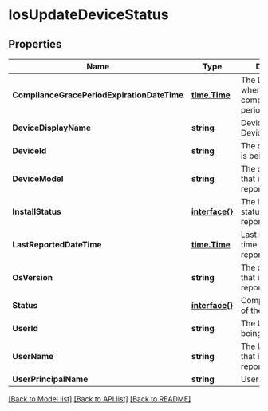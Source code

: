 # IosUpdateDeviceStatus

## Properties

Name | Type | Description | Notes
------------ | ------------- | ------------- | -------------
**ComplianceGracePeriodExpirationDateTime** | [**time.Time**](time.Time.md) | The DateTime when device compliance grace period expires | [optional] 
**DeviceDisplayName** | **string** | Device name of the DevicePolicyStatus. | [optional] 
**DeviceId** | **string** | The device id that is being reported. | [optional] 
**DeviceModel** | **string** | The device model that is being reported | [optional] 
**InstallStatus** | [**interface{}**](.md) | The installation status of the policy report. | [optional] 
**LastReportedDateTime** | [**time.Time**](time.Time.md) | Last modified date time of the policy report. | [optional] 
**OsVersion** | **string** | The device version that is being reported. | [optional] 
**Status** | [**interface{}**](.md) | Compliance status of the policy report. | [optional] 
**UserId** | **string** | The User id that is being reported. | [optional] 
**UserName** | **string** | The User Name that is being reported | [optional] 
**UserPrincipalName** | **string** | UserPrincipalName. | [optional] 

[[Back to Model list]](../README.md#documentation-for-models) [[Back to API list]](../README.md#documentation-for-api-endpoints) [[Back to README]](../README.md)


